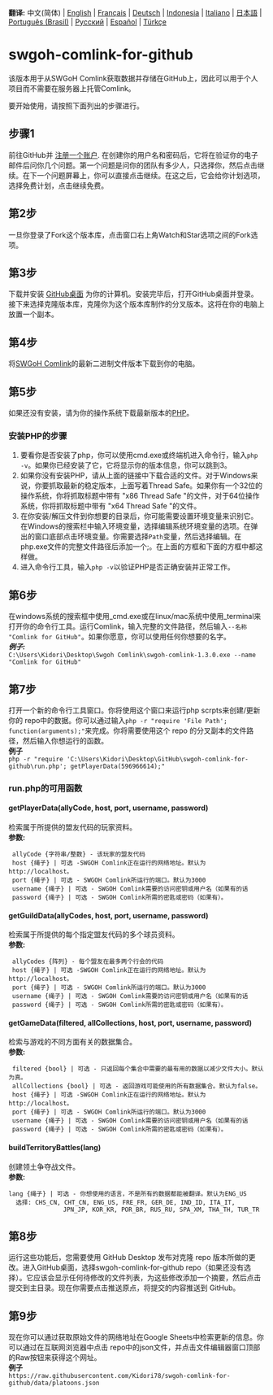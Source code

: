 **翻译:**
中文(简体)
 | [English](/README.md)
 | [Français](readme_fre_fr.md)
 | [Deutsch](readme_ger_de.md)
 | [Indonesia](readme_ind_id.md)
 | [Italiano](readme_ita_it.md)
 | [日本語](readme_jpn_jp.md)
 | [Português (Brasil)](reamde_por_br.md)
 | [Русский](readme_rus_ru.md)
 | [Español](readme_spa_xm.md)
 | [Türkçe](readme_tur_tr.md)

# swgoh-comlink-for-github
该版本用于从SWGoH Comlink获取数据并存储在GitHub上，因此可以用于个人项目而不需要在服务器上托管Comlink。
 
要开始使用，请按照下面列出的步骤进行。

## 步骤1
前往GitHub并 [注册一个账户](https://github.com/signup). 在创建你的用户名和密码后，它将在验证你的电子邮件后问你几个问题。第一个问题是问你的团队有多少人，只选择你，然后点击继续。在下一个问题屏幕上，你可以直接点击继续。在这之后，它会给你计划选项，选择免费计划，点击继续免费。 
 
## 第2步
一旦你登录了Fork这个版本库，点击窗口右上角Watch和Star选项之间的Fork选项。

## 第3步
下载并安装 [GitHub桌面](https://desktop.github.com/) 为你的计算机。安装完毕后，打开GitHub桌面并登录。\
接下来选择克隆版本库，克隆你为这个版本库制作的分叉版本。这将在你的电脑上放置一个副本。

## 第4步
将[SWGoH Comlink](https://github.com/swgoh-utils/swgoh-comlink/releases)的最新二进制文件版本下载到你的电脑。

## 第5步
如果还没有安装，请为你的操作系统下载最新版本的[PHP](https://www.php.net/downloads)。
### 安装PHP的步骤
1. 要看你是否安装了php，你可以使用cmd.exe或终端机进入命令行，输入`php -v`。如果你已经安装了它，它将显示你的版本信息，你可以跳到3。
2. 如果你没有安装PHP，请从上面的链接中下载合适的文件。对于Windows来说，你要抓取最新的稳定版本，上面写着Thread Safe。如果你有一个32位的操作系统，你将抓取标题中带有 "x86 Thread Safe "的文件，对于64位操作系统，你将抓取标题中带有 "x64 Thread Safe "的文件。
3. 在你安装/解压文件到你想要的目录后，你可能需要设置环境变量来识别它。在Windows的搜索栏中输入环境变量，选择编辑系统环境变量的选项。在弹出的窗口底部点击环境变量。你需要选择`Path`变量，然后选择编辑。在php.exe文件的完整文件路径后添加一个;。在上面的方框和下面的方框中都这样做。
4. 进入命令行工具，输入`php -v`以验证PHP是否正确安装并正常工作。

## 第6步
在windows系统的搜索框中使用_cmd.exe或在linux/mac系统中使用_terminal来打开你的命令行工具。运行Comlink，输入完整的文件路径，然后输入`--名称 "Comlink for GitHub"`。如果你愿意，你可以使用任何你想要的名字。\
***例子:***\
`C:\Users\Kidori\Desktop\Swgoh Comlink\swgoh-comlink-1.3.0.exe --name "Comlink for GitHub"`

## 第7步
打开一个新的命令行工具窗口。你将使用这个窗口来运行php scrpts来创建/更新你的 repo中的数据。你可以通过输入`php -r "require 'File Path'; function(arguments);"`来完成。你将需要使用这个 repo 的分叉副本的文件路径，然后输入你想运行的函数。\
**例子**\
`php -r "require 'C:\Users\Kidori\Desktop\GitHub\swgoh-comlink-for-github\run.php'; getPlayerData(596966614);"`

### run.php的可用函数
#### getPlayerData(allyCode, host, port, username, password)
检索属于所提供的盟友代码的玩家资料。\
**参数:**
```
 allyCode {字符串/整数} - 该玩家的盟友代码
 host {绳子} | 可选 -SWGOH Comlink正在运行的网络地址。默认为http://localhost。
 port {绳子} | 可选 - SWGOH Comlink所运行的端口。默认为3000
 username {绳子} | 可选 - SWGOH Comlink需要的访问密钥或用户名（如果有的话
 password {绳子} | 可选 - SWGOH Comlink所需的密匙或密码（如果有）。
```

#### getGuildData(allyCodes, host, port, username, password)
检索属于所提供的每个指定盟友代码的多个球员资料。\
**参数:**
```
 allyCodes {阵列} - 每个盟友在最多两个行会的代码
 host {绳子} | 可选 -SWGOH Comlink正在运行的网络地址。默认为http://localhost。
 port {绳子} | 可选 - SWGOH Comlink所运行的端口。默认为3000
 username {绳子} | 可选 - SWGOH Comlink需要的访问密钥或用户名（如果有的话
 password {绳子} | 可选 - SWGOH Comlink所需的密匙或密码（如果有）。
 ```

#### getGameData(filtered, allCollections, host, port, username, password)
检索与游戏的不同方面有关的数据集合。\
**参数:**
```
 filtered {bool} | 可选 - 只返回每个集合中需要的最有用的数据以减少文件大小。默认为真。
 allCollections {bool} | 可选 - 返回游戏可能使用的所有数据集合。默认为false。
 host {绳子} | 可选 -SWGOH Comlink正在运行的网络地址。默认为http://localhost。
 port {绳子} | 可选 - SWGOH Comlink所运行的端口。默认为3000
 username {绳子} | 可选 - SWGOH Comlink需要的访问密钥或用户名（如果有的话
 password {绳子} | 可选 - SWGOH Comlink所需的密匙或密码（如果有）。
```

#### buildTerritoryBattles(lang)
创建领土争夺战文件。\
**参数:**
```
lang {绳子} | 可选 - 你想使用的语言，不是所有的数据都能被翻译。默认为ENG_US
  选择: CHS_CN, CHT_CN, ENG_US, FRE_FR, GER_DE, IND_ID, ITA_IT,
               JPN_JP, KOR_KR, POR_BR, RUS_RU, SPA_XM, THA_TH, TUR_TR
```

## 第8步
运行这些功能后，您需要使用 GitHub Desktop 发布对克隆 repo 版本所做的更改。进入GitHub桌面，选择swgoh-comlink-for-github repo（如果还没有选择）。它应该会显示任何待修改的文件列表，为这些修改添加一个摘要，然后点击提交到主目录。现在你需要点击推送原点，将提交的内容推送到 GitHub。

## 第9步
现在你可以通过获取原始文件的网络地址在Google Sheets中检索更新的信息。你可以通过在互联网浏览器中点击 repo中的json文件，并点击文件编辑器窗口顶部的Raw按钮来获得这个网址。\
**例子**\
`https://raw.githubusercontent.com/Kidori78/swgoh-comlink-for-github/data/platoons.json`
